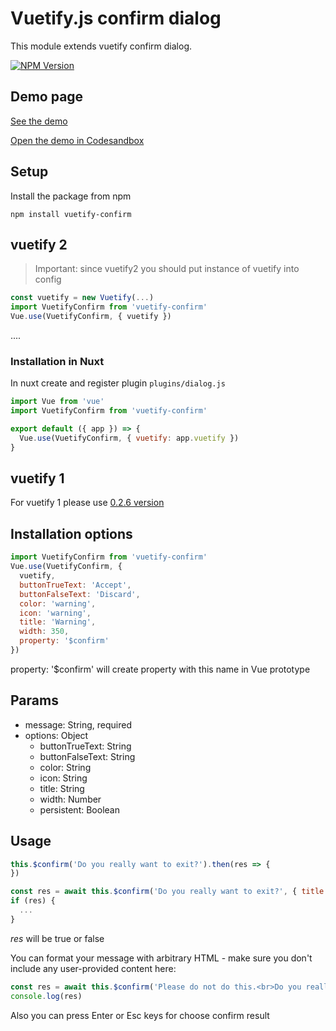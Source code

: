 # Vuetify.js confirm dialog

This module extends vuetify confirm dialog.

[![NPM Version][npm-image]][npm-url]

## Demo page
[See the demo](https://q5w2v.csb.app/)

[Open the demo in Codesandbox](https://codesandbox.io/s/vuetify-2-confirm-example-q5w2v)

## Setup

Install the package from npm

```npm
npm install vuetify-confirm
```



## vuetify 2

> Important: since vuetify2 you should put instance of vuetify into config

```javascript
const vuetify = new Vuetify(...)
import VuetifyConfirm from 'vuetify-confirm'
Vue.use(VuetifyConfirm, { vuetify })
```
....

### Installation in Nuxt
In nuxt create and register plugin `plugins/dialog.js`

```js
import Vue from 'vue'
import VuetifyConfirm from 'vuetify-confirm'

export default ({ app }) => {
  Vue.use(VuetifyConfirm, { vuetify: app.vuetify })
}
```

## vuetify 1
For vuetify 1 please use [0.2.6 version](https://www.npmjs.com/package/vuetify-confirm/v/0.2.6)

## Installation options

```javascript
import VuetifyConfirm from 'vuetify-confirm'
Vue.use(VuetifyConfirm, {
  vuetify,
  buttonTrueText: 'Accept',
  buttonFalseText: 'Discard',
  color: 'warning',
  icon: 'warning',
  title: 'Warning',
  width: 350,
  property: '$confirm'
})
```

property: '$confirm' will create property with this name in Vue prototype

## Params
 - message: String, required
 - options: Object
    - buttonTrueText: String
    - buttonFalseText: String
    - color: String
    - icon: String
    - title: String
    - width: Number
    - persistent: Boolean
## Usage

```js
this.$confirm('Do you really want to exit?').then(res => {
})
```

```js
const res = await this.$confirm('Do you really want to exit?', { title: 'Warning' })
if (res) {
  ...
}
```
*res* will be true or false

You can format your message with arbitrary HTML - make sure you don't include any user-provided content here:

```js
const res = await this.$confirm('Please do not do this.<br>Do you really want to exit?')
console.log(res)
```

Also you can press Enter or Esc keys for choose confirm result

[npm-image]: https://img.shields.io/npm/v/vuetify-confirm.svg?style=flat-square
[npm-url]: https://npmjs.org/package/vuetify-confirm
